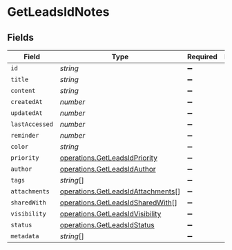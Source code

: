 # GetLeadsIdNotes


## Fields

| Field                                                                                  | Type                                                                                   | Required                                                                               | Description                                                                            |
| -------------------------------------------------------------------------------------- | -------------------------------------------------------------------------------------- | -------------------------------------------------------------------------------------- | -------------------------------------------------------------------------------------- |
| `id`                                                                                   | *string*                                                                               | :heavy_minus_sign:                                                                     | N/A                                                                                    |
| `title`                                                                                | *string*                                                                               | :heavy_minus_sign:                                                                     | N/A                                                                                    |
| `content`                                                                              | *string*                                                                               | :heavy_minus_sign:                                                                     | N/A                                                                                    |
| `createdAt`                                                                            | *number*                                                                               | :heavy_minus_sign:                                                                     | N/A                                                                                    |
| `updatedAt`                                                                            | *number*                                                                               | :heavy_minus_sign:                                                                     | N/A                                                                                    |
| `lastAccessed`                                                                         | *number*                                                                               | :heavy_minus_sign:                                                                     | N/A                                                                                    |
| `reminder`                                                                             | *number*                                                                               | :heavy_minus_sign:                                                                     | N/A                                                                                    |
| `color`                                                                                | *string*                                                                               | :heavy_minus_sign:                                                                     | N/A                                                                                    |
| `priority`                                                                             | [operations.GetLeadsIdPriority](../../models/operations/getleadsidpriority.md)         | :heavy_minus_sign:                                                                     | N/A                                                                                    |
| `author`                                                                               | [operations.GetLeadsIdAuthor](../../models/operations/getleadsidauthor.md)             | :heavy_minus_sign:                                                                     | N/A                                                                                    |
| `tags`                                                                                 | *string*[]                                                                             | :heavy_minus_sign:                                                                     | N/A                                                                                    |
| `attachments`                                                                          | [operations.GetLeadsIdAttachments](../../models/operations/getleadsidattachments.md)[] | :heavy_minus_sign:                                                                     | N/A                                                                                    |
| `sharedWith`                                                                           | [operations.GetLeadsIdSharedWith](../../models/operations/getleadsidsharedwith.md)[]   | :heavy_minus_sign:                                                                     | N/A                                                                                    |
| `visibility`                                                                           | [operations.GetLeadsIdVisibility](../../models/operations/getleadsidvisibility.md)     | :heavy_minus_sign:                                                                     | N/A                                                                                    |
| `status`                                                                               | [operations.GetLeadsIdStatus](../../models/operations/getleadsidstatus.md)             | :heavy_minus_sign:                                                                     | N/A                                                                                    |
| `metadata`                                                                             | *string*[]                                                                             | :heavy_minus_sign:                                                                     | N/A                                                                                    |